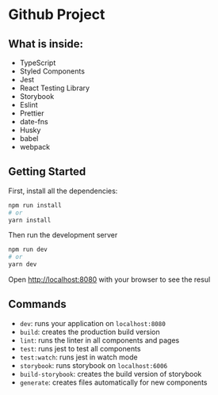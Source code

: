 # Github Project

## What is inside:

- TypeScript
- Styled Components
- Jest
- React Testing Library
- Storybook
- Eslint
- Prettier
- date-fns
- Husky
- babel
- webpack

## Getting Started

First, install all the dependencies:

```bash
npm run install
# or
yarn install
```

Then run the development server

```bash
npm run dev
# or
yarn dev
```

Open [http://localhost:8080](http://localhost:8080) with your browser to see the resul

## Commands

- `dev`: runs your application on `localhost:8080`
- `build`: creates the production build version
- `lint`: runs the linter in all components and pages
- `test`: runs jest to test all components
- `test:watch`: runs jest in watch mode
- `storybook`:  runs storybook on `localhost:6006`
- `build-storybook`: creates the build version of storybook
- `generate`: creates files automatically for new components
